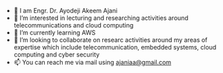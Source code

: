 - 👋 I am Engr. Dr. Ayodeji Akeem Ajani
- 👀 I’m interested in lecturing and researching activities around telecommunications and cloud computing 
- 🌱 I’m currently learning AWS
- 💞️ I’m looking to collaborate on researc activities around my areas of expertise which include telecommunication, embedded systems, cloud computing and cyber security
- 📫 You can reach me via mail using ajaniaa@gmail.com

<!---
ajaniaa/ajaniaa is a ✨ special ✨ repository because its `README.md` (this file) appears on your GitHub profile.
You can click the Preview link to take a look at your changes.
--->

